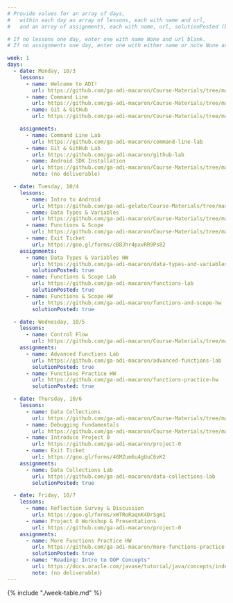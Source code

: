 ```yaml
---
# Provide values for an array of days,
#   within each day an array of lessons, each with name and url,
#   and an array of assignments, each with name, url, solutionPosted (boolean) and note.

# If no lessons one day, enter one with name None and url blank.
# If no assignments one day, enter one with either name or note None and url blank.

week: 1
days:
  - date: Monday, 10/3
    lessons:
      - name: Welcome to ADI!
        url: https://github.com/ga-adi-macaron/Course-Materials/tree/master/lessons/orientation-materials/welcome-to-adi
      - name: Command Line
        url: https://github.com/ga-adi-macaron/Course-Materials/tree/master/lessons/workflow-and-dev-tools/os-navigation-lesson
      - name: Git & GitHub
        url: https://github.com/ga-adi-macaron/Course-Materials/tree/master/lessons/workflow-and-dev-tools/git-github-lesson

    assignments:
      - name: Command Line Lab
        url: https://github.com/ga-adi-macaron/command-line-lab
      - name: Git & GitHub Lab
        url: https://github.com/ga-adi-macaron/github-lab
      - name: Android SDK Installation
        url: https://github.com/ga-adi-macaron/Course-Materials/tree/master/lessons/workflow-and-dev-tools/sdk-installation
        note: (no deliverable)

  - date: Tuesday, 10/4
    lessons:
      - name: Intro to Android
        url: https://github.com/ga-adi-gelato/Course-Materials/tree/master/lessons/orientation-materials/android-intro-lesson
      - name: Data Types & Variables
        url: https://github.com/ga-adi-macaron/Course-Materials/tree/master/lessons/programming-fundamentals-in-java/data-types-and-variables
      - name: Functions & Scope
        url: https://github.com/ga-adi-macaron/Course-Materials/tree/master/lessons/programming-fundamentals-in-java/functions-lesson
      - name: Exit Ticket
        url: https://goo.gl/forms/cB8Jhr4pxvRR9Ps82
    assignments:
      - name: Data Types & Variables HW
        url: https://github.com/ga-adi-macaron/data-types-and-variables-hw
        solutionPosted: true
      - name: Functions & Scope Lab
        url: https://github.com/ga-adi-macaron/functions-lab
        solutionPosted: true
      - name: Functions & Scope HW
        url: https://github.com/ga-adi-macaron/functions-and-scope-hw
        solutionPosted: true

  - date: Wednesday, 10/5
    lessons:
      - name: Control Flow
        url: https://github.com/ga-adi-macaron/Course-Materials/tree/master/lessons/programming-fundamentals-in-java/control-flow
    assignments:
      - name: Advanced Functions Lab
        url: https://github.com/ga-adi-macaron/advanced-functions-lab
        solutionPosted: true
      - name: Functions Practice HW
        url: https://github.com/ga-adi-macaron/functions-practice-hw
        solutionPosted: true

  - date: Thursday, 10/6
    lessons:
      - name: Data Collections
        url: https://github.com/ga-adi-macaron/Course-Materials/tree/master/lessons/programming-fundamentals-in-java/data-collections
      - name: Debugging Fundamentals
        url: https://github.com/ga-adi-macaron/Course-Materials/tree/master/lessons/programming-fundamentals-in-java/debugging-fundamentals-in-java-lesson
      - name: Introduce Project 0
        url: https://github.com/ga-adi-macaron/project-0
      - name: Exit Ticket
        url: https://goo.gl/forms/46MZum6u4gUuC6vK2
    assignments:
      - name: Data Collections Lab
        url: https://github.com/ga-adi-macaron/data-collections-lab
        solutionPosted: true

  - date: Friday, 10/7
    lessons:
      - name: Reflection Survey & Discussion
        url: https://goo.gl/forms/xWTRoRaqnK4DrSgm1
      - name: Project 0 Workshop & Presentations
        url: https://github.com/ga-adi-macaron/project-0
    assignments:
      - name: More Functions Practice HW
        url: https://github.com/ga-adi-macaron/more-functions-practice-hw
        solutionPosted: true
      - name: "Reading: Intro to OOP Concepts"
        url: https://docs.oracle.com/javase/tutorial/java/concepts/index.html
        note: (no deliverable)
---
```


{% include "./week-table.md" %}
